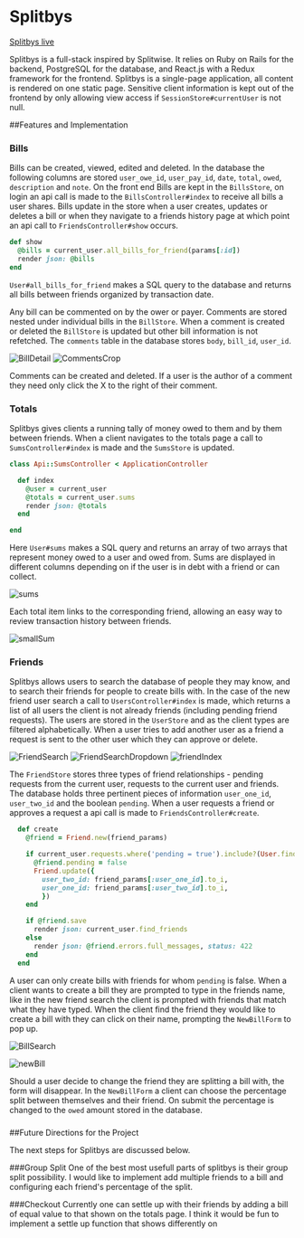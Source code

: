 # Splitbys

[Splitbys live][heroku]

[heroku]:http://splitbys.herokuapp.com

Splitbys is a full-stack inspired by Splitwise. It relies on Ruby on Rails for the backend, PostgreSQL for the database, and React.js with a Redux framework for the frontend. Splitbys is a single-page application, all content is rendered on one static page. Sensitive client information is kept out of the frontend by only allowing view access if `SessionStore#currentUser` is not null.  

##Features and Implementation


### Bills

Bills can be created, viewed, edited and deleted. In the database the following columns are stored `user_owe_id`, `user_pay_id`, `date`, `total`, `owed`, `description` and `note`. On the front end Bills are kept in the `BillsStore`,
on login an api call is made to the `BillsController#index` to receive all bills a user shares. Bills update in the store when a user creates, updates or deletes a bill or when they navigate to a friends history page at which point an api call to `FriendsController#show` occurs.

```ruby
def show
  @bills = current_user.all_bills_for_friend(params[:id])
  render json: @bills
end
```

`User#all_bills_for_friend` makes a SQL query to the database and returns all bills between friends organized by transaction date.

Any bill can be commented on by the ower or payer. Comments are stored nested under individual bills in the `BillStore`. When a comment is created or deleted the `BillStore` is updated but other bill information is not refetched. The `comments` table in the database stores `body`, `bill_id`, `user_id`.

![BillDetail]
![CommentsCrop]

Comments can be created and deleted. If a user is the author of a comment they need only click the X to the right of their comment.



### Totals

Splitbys gives clients a running tally of money owed to them and by them between friends. When a client navigates to the totals page a call to `SumsController#index` is made and the `SumsStore` is updated.

```ruby
class Api::SumsController < ApplicationController

  def index
    @user = current_user
    @totals = current_user.sums
    render json: @totals
  end

end
```
Here `User#sums` makes a SQL query and returns an array of two arrays that represent money owed to a user and owed from. Sums are displayed in different columns depending on if the user is in debt with a friend or can collect.

![sums]

Each total item links to the corresponding friend, allowing an easy way to review transaction history between friends.

![smallSum]

### Friends

Splitbys allows users to search the database of people they may know, and to search their friends for people to create bills with. In the case of the new friend user search a call to `UsersController#index` is made, which returns a list of all users the client is not already friends (including pending friend requests). The users are stored in the `UserStore` and as the client types are filtered alphabetically. When a user tries to add another user as a friend a request is sent to the other user which they can approve or delete.

![FriendSearch]
![FriendSearchDropdown]
![friendIndex]

The `FriendStore` stores three types of friend relationships - pending requests from the current user, requests to the current user and friends. The database holds three pertinent pieces of information `user_one_id`, `user_two_id` and the boolean `pending`. When a user requests a friend or approves a request a api call is made to `FriendsController#create`.

```ruby
  def create
    @friend = Friend.new(friend_params)

    if current_user.requests.where('pending = true').include?(User.find_by_id(friend_params[:user_two_id]))
      @friend.pending = false
      Friend.update({
        user_two_id: friend_params[:user_one_id].to_i,
        user_one_id: friend_params[:user_two_id].to_i,
        })
    end

    if @friend.save
      render json: current_user.find_friends
    else
      render json: @friend.errors.full_messages, status: 422
    end
  end
```


 A user can only create bills with friends for whom `pending` is false. When a client wants to create a bill they are prompted to type in the friends name, like in the new friend search the client is prompted with friends that match what they have typed. When the client find the friend they would like to create a bill with they can click on their name, prompting the `NewBillForm` to pop up.

 ![BillSearch]

 ![newBill]

  Should a user decide to change the friend they are splitting a bill with, the form will disappear. In the `NewBillForm` a client can choose the percentage split between themselves and their friend. On submit the percentage is changed to the `owed` amount stored in the database.


###


##Future Directions for the Project

  The next steps for Splitbys are discussed below.

###Group Split
 One of the best most usefull parts of splitbys is their group split possibility. I would like to implement add multiple friends to a bill and configuring each friend's percentage of the split.


###Checkout
Currently one can settle up with their friends by adding a bill of equal value to that shown on the totals page. I think it would be fun to implement a settle up function that shows differently on



[sums]: ./docs/wireframes/sums.png
[smallSum]: ./docs/wireframes/smallSum.png
[BillSearch]: ./docs/wireframes/BillSearch.png
[newBill]: ./docs/wireframes/newBill.png
[BillDetail]: ./docs/wireframes/BillDetail.png
[CommentsCrop]: ./docs/wireframes/CommentsCrop.png
[friendIndex]: ./docs/wireframes/friendIndex.png
[FriendSearch]: ./docs/wireframes/FriendSearch.png
[FriendSearchDropdown]: ./docs/wireframes/FriendSearchDropDown.png
